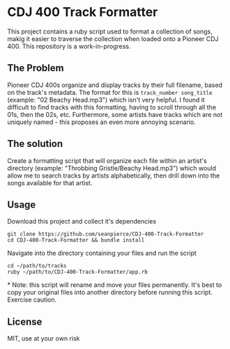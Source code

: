 # CDJ 400 Track Formatter

This project contains a ruby script used to format a collection of songs, makig it easier to traverse the collection when loaded onto a Pioneer CDJ 400. This repository is a work-in-progress.

## The Problem

Pioneer CDJ 400s organize and display tracks by their full filename, based on the track's metadata. The format for this is `track_number song_title` (example: "02 Beachy Head.mp3") which isn't very helpful. I found it difficult to find tracks with this formatting, having to scroll through all the 01s, then the 02s, etc. Furthermore, some artists have tracks which are not uniquely named - this proposes an even more annoying scenario.

## The solution

Create a formatting script that will organize each file within an artist's directory (example: "Throbbing Gristle/Beachy Head.mp3") which would allow me to search tracks by artists alphabetically, then drill down into the songs available for that artist.

## Usage

Download this project and collect it's dependencies

```shell
git clone https://github.com/seanpierce/CDJ-400-Track-Formatter
cd CDJ-400-Track-Formatter && bundle install
```

Navigate into the directory containing your files and run the script

```shell
cd ~/path/to/tracks
ruby ~/path/to/CDJ-400-Track-Formatter/app.rb
```

\* Note: this script will rename and move your files permanently. It's best to copy your original files into another directory before running this script. Exercise caution.

## License
MIT, use at your own risk